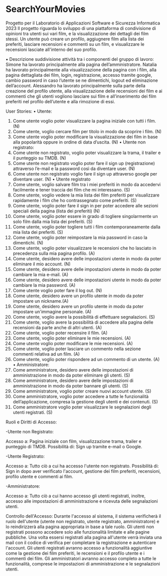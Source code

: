 # SearchYourMovies
Progetto per il Laboratorio di Applicazioni Software e Sicurezza Informatica 2023
Il progetto riguarda lo sviluppo di una piattaforma di condivisione di opinioni tra utenti sui vari film, e la visualizzazione dei dettagli dei film stessi. Un utente può creare un profilo, aggiugnere film alla lista dei preferiti, lasciare recensioni e commenti su un film, e visualizzare le recensioni lasciate all'interno del suo profilo.


▪ Descrizione suddivisione attività tra i componenti del gruppo di lavoro:
Simone ha lavorato principalmente alla pagina dell’amministratore.
Natalia ha lavorato principalmente alla visualizzazione della pagina con i film, alla pagina dettagliata dei film,
login, registrazione, accesso tramite google, cambio password in caso l’utente se ne dimentichi, logout ed
eliminazione dell’account.
Alessandro ha lavorato principalmente sulla parte della creazione del profilo utente, alla visualizzazione
delle recensioni dei film e ai commenti che gli utenti vogliono lasciare sui film e all’inserimento dei film preferiti nel
profilo dell’utente e alla rimozione di essi.

User Stories:
• Utente:
1. Come utente voglio poter visualizzare la pagina iniziale con tutti i
film. (N)
2. Come utente, voglio cercare film per titolo in modo da scoprire i film. (N)
3. Come utente voglio poter modificare la visualizzazione dei film in base
alla popolarità oppure in ordine di data d’uscita. (N)
• Utente non registrato:
1. Come utente non registrato, voglio poter visualizzare la trama, il trailer e il
punteggio su TMDB. (N)
2. Come utente non registrato voglio poter fare il sign up (registrazione) attraverso
l’e-mail e la password così da diventare user. (N)
3. Come utente non registrato voglio fare il sign up attraverso google per
diventare user. (N)
• Utente registrato
1. Come utente, voglio salvare film tra i miei preferiti in modo da accedervi facilmente
e tener traccia dei film che mi interessano. (S)
2. Come utente, voglio vedere la mia lista dei film preferiti per visualizzare
rapidamente i film che ho contrassegnato come preferiti. (S)
3. Come utente, voglio poter fare il sign in per poter accedere alle sezioni speciali
della pagina (lista dei preferiti) (N)
4. Come utente, voglio poter essere in grado di togliere singolarmente un solo film
dalla mia lista dei preferiti. (S)
5. Come utente, voglio poter togliere tutti i film contemporaneamente dalla mia lista
dei preferiti. (S)
6. Come utente, voglio poter reimpostare la mia password in caso la dimentichi. (N)
7. Come utente, voglio poter visualizzare le recensioni che ho lasciato in precedenza sulla
mia pagina profilo. (A)
8. Come utente, desidero avere delle impostazioni utente in modo da poter eliminare
il mio account. (N)
9. Come utente, desidero avere delle impostazioni utente in modo da poter cambiare
la mia e-mail. (A)
10. Come utente, desidero avere delle impostazioni utente in modo da poter
cambiare la mia password. (A)
11. Come utente voglio poter fare il log out. (N)
12. Come utente, desidero avere un profilo utente in modo da poter impostare un
nickname.(A)
13. Come utente, desidero avere un profilo utente in modo da poter impostare
un'immagine personale. (A)
14. Come utente, voglio avere la possibilità di effettuare segnalazioni. (S)
15. Come utente, voglio avere la possibilità di accedere alla pagina delle recensioni
da parte anche di altri utenti. (A)
16. Come utente, voglio poter recensire il film. (A)
17. Come utente, voglio poter eliminare le mie recensioni. (A)
18. Come utente voglio poter modificare le mie recensioni. (A)
19. Come utente, voglio poter lasciare un commento nella sezione commenti
relativa ad un film. (A)
20. Come utente, voglio poter rispondere ad un commento di un utente. (A)
• Amministratore:
1. Come amministratore, desidero avere delle impostazioni di amministrazione in
modo da poter eliminare gli utenti. (S)
2. Come amministratore, desidero avere delle impostazioni di amministrazione in
modo da poter bannare gli utenti. (S)
3. Come amministratore, voglio poter creare nuovi account utente. (S)
4. Come amministratore, voglio poter accedere a tutte le funzionalità
dell’applicazione, compresa la gestione degli utenti e dei contenuti. (S)
5. Come amministratore voglio poter visualizzare le segnalazioni degli utenti
registrati. (S)

Ruoli e Diritti di Accesso:

-Utente non Registrato:

Accesso a: Pagina iniziale con film, visualizzazione trama, trailer e punteggio di TMDB.
Possibilità di: Sign up tramite e-mail o Google.

-Utente Registrato:

Accesso a: Tutto ciò a cui ha accesso l'utente non registrato.
Possibilità di: Sign in dopo aver verificato l'account, gestione dei film preferiti, recensioni, profilo utente e
commenti ai film.

-Amministratore:

Accesso a: Tutto ciò a cui hanno accesso gli utenti registrati, inoltre, accesso alle impostazioni di
amministrazione e ricevuta delle segnalazioni utenti.

Controllo dell'Accesso:
Durante l'accesso al sistema, il sistema verificherà il ruolo dell'utente (utente non
registrato, utente registrato, amministratore) e lo reindirizzerà alla pagina appropriata in base a tale ruolo.
Gli utenti non registrati possono accedere solo alle funzionalità limitate e alle pagine pubbliche. Una volta
essersi registrati alla pagina all'utente verrà inviata una mail con il codice di verifica per completare la
registrazione e autenticare l'account. Gli utenti registrati avranno accesso a funzionalità aggiuntive come la
gestione dei film preferiti, le recensioni e il profilo utente e i commenti dei film. Gli amministratori avranno
accesso completo a tutte le funzionalità, comprese le impostazioni di amministrazione e le segnalazioni
utenti.

